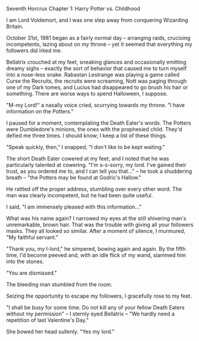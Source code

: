 Seventh Horcrux
Chapter 1: Harry Potter vs. Childhood​

I am Lord Voldemort, and I was one step away from conquering Wizarding Britain.

October 31st, 1981 began as a fairly normal day – arranging raids, crucioing incompetents, lazing about on my throne – yet it seemed that everything my followers did irked me.

Bellatrix crouched at my feet, sneaking glances and occasionally emitting dreamy sighs – exactly the sort of behavior that caused me to turn myself into a nose-less snake. Rabastan Lestrange was playing a game called Curse the Recruits, the recruits were screaming, Nott was paging through one of my Dark tomes, and Lucius had disappeared to go brush his hair or something. There are worse ways to spend Halloween, I suppose.

"M-my Lord!" a nasally voice cried, scurrying towards my throne. "I have information on the Potters."

I paused for a moment, contemplating the Death Eater's words. The Potters were Dumbledore's minions, the ones with the prophesied child. They'd defied me three times. I should know; I keep a list of these things.

"Speak quickly, then," I snapped, "I don't like to be kept waiting."

The short Death Eater cowered at my feet, and I noted that he was particularly talented at cowering.
"I'm s-s-sorry, my lord. I've gained their trust, as you ordered me to, and I can tell you that…" – he took a shuddering breath – "the Potters may be found at Godric's Hallow."

He rattled off the proper address, stumbling over every other word. The man was clearly incompetent, but he had been quite useful.

I said, "I am immensely pleased with this information…"

What was his name again? I narrowed my eyes at the still shivering man's unremarkable, brown hair. That was the trouble with giving all your followers masks. They all looked so similar. After a moment of silence, I murmured, "My faithful servant."

"Thank you, my l-lord," he simpered, bowing again and again. By the fifth time, I'd become peeved and, with an idle flick of my wand, slammed him into the stones.

"You are dismissed."

The bleeding man stumbled from the room.

Seizing the opportunity to escape my followers, I gracefully rose to my feet.

"I shall be busy for some time. Do not kill any of your fellow Death Eaters without my permission" – I sternly eyed Bellatrix – "We hardly need a repetition of last Valentine's Day."

She bowed her head sullenly. "Yes my lord."
